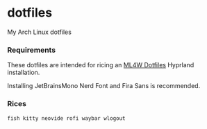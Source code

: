# dotfiles
My Arch Linux dotfiles

### Requirements
These dotfiles are intended for ricing an [ML4W Dotfiles](https://github.com/mylinuxforwork/dotfiles) Hyprland installation.

Installing JetBrainsMono Nerd Font and Fira Sans is recommended.

### Rices
`fish kitty neovide rofi waybar wlogout`
